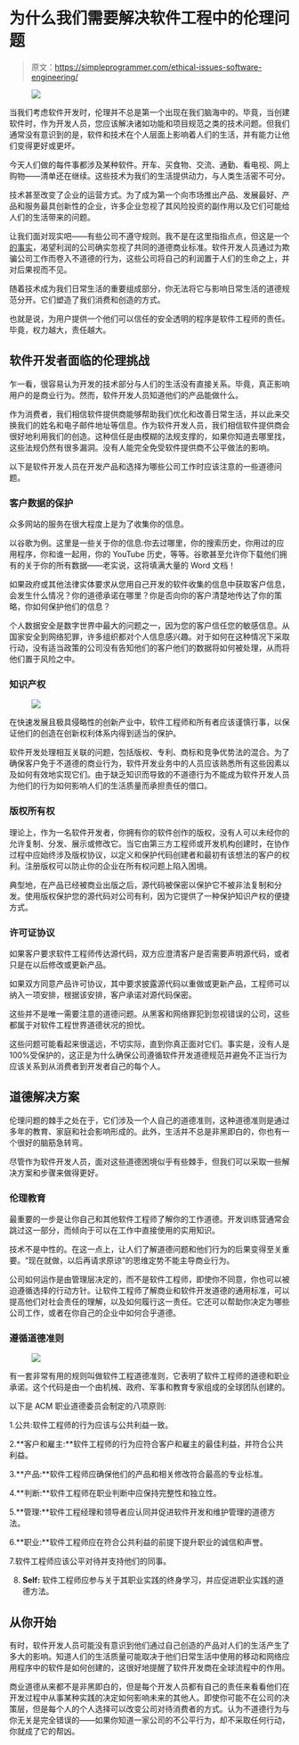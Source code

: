 # 为什么我们需要解决软件工程中的伦理问题

> 原文：<https://simpleprogrammer.com/ethical-issues-software-engineering/>

<figure class="alignright is-resized">

![](img/904247890ed44024eefd0f10a74a4f54.png)

</figure>

当我们考虑软件开发时，伦理并不总是第一个出现在我们脑海中的。毕竟，当创建软件时，作为开发人员，您应该解决诸如功能和项目规范之类的技术问题。但我们通常没有意识到的是，软件和技术在个人层面上影响着人们的生活，并有能力让他们变得更好或更坏。

今天人们做的每件事都涉及某种软件。开车、买食物、交流、通勤、看电视、网上购物——清单还在继续。这些技术为我们的生活提供动力，与人类生活密不可分。

技术甚至改变了企业的运营方式。为了成为第一个向市场推出产品、发展最好、产品和服务最具创新性的企业，许多企业忽视了其风险投资的副作用以及它们可能给人们的生活带来的问题。

让我们面对现实吧——有些公司不遵守规则。我不是在这里指指点点，但这是一个[的事实](https://www.forbes.com/sites/larryalton/2017/09/12/how-much-do-a-companys-ethics-matter-in-the-modern-professional-climate/)，渴望利润的公司确实忽视了共同的道德商业标准。软件开发人员通过为欺骗公司工作而卷入不道德的行为，这些公司将自己的利润置于人们的生命之上，并对后果视而不见。

随着技术成为我们日常生活的重要组成部分，你无法将它与影响日常生活的道德规范分开。它们塑造了我们消费和创造的方式。

也就是说，为用户提供一个他们可以信任的安全透明的程序是软件工程师的责任。毕竟，权力越大，责任越大。

## 软件开发者面临的伦理挑战

乍一看，很容易认为开发的技术部分与人们的生活没有直接关系。毕竟，真正影响用户的是商业行为。然而，软件开发人员知道他们的产品能做什么。

作为消费者，我们相信软件提供商能够帮助我们优化和改善日常生活，并以此来交换我们的姓名和电子邮件地址等信息。作为软件开发人员，我们相信软件提供商会很好地利用我们的创造。这种信任是由模糊的法规支撑的，如果你知道去哪里找，这些法规仍然有很多漏洞。没有人能完全免受软件提供商不公平做法的影响。

以下是软件开发人员在开发产品和选择为哪些公司工作时应该注意的一些道德问题。

### 客户数据的保护

众多网站的服务在很大程度上是为了收集你的信息。

以谷歌为例。这里是一些关于你的信息:你去过哪里，你的搜索历史，你用过的应用程序，你和谁一起用，你的 YouTube 历史，等等。谷歌甚至允许你下载他们拥有的关于你的所有数据——老实说，这将填满大量的 Word 文档！

如果政府或其他法律实体要求从您用自己开发的软件收集的信息中获取客户信息，会发生什么情况？你的道德承诺在哪里？你是否向你的客户清楚地传达了你的策略，你如何保护他们的信息？

个人数据安全是数字世界中最大的问题之一，因为您的客户信任您的敏感信息。从国家安全到网络犯罪，许多组织都对个人信息感兴趣。对于如何在这种情况下采取行动，没有适当政策的公司没有告知他们的客户他们的数据将如何被处理，从而将他们置于风险之中。

### 知识产权

<figure class="alignright is-resized">

![](img/7bb404c5812cacbff828d495b23b6d6e.png)

</figure>

在快速发展且极具侵略性的创新产业中，软件工程师和所有者应该谨慎行事，以保证他们的创造在创新权利体系内得到适当的保护。

软件开发处理相互关联的问题，包括版权、专利、商标和竞争优势法的混合。为了确保客户免于不道德的商业行为，软件开发业务中的人员应该熟悉所有这些因素以及如何有效地实现它们。由于缺乏知识而导致的不道德行为不能成为软件开发人员为他们的行为如何影响人们的生活质量而承担责任的借口。

### 版权所有权

理论上，作为一名软件开发者，你拥有你的软件创作的版权，没有人可以未经你的允许复制、分发、展示或修改它。当它由第三方工程师或开发机构创建时，在协作过程中应始终涉及版权协议，以定义和保护代码创建者和最初有该想法的客户的权利。注册版权可以防止你的企业在所有权问题上陷入困境。

典型地，在产品已经被商业出版之后，源代码被保密以保护它不被非法复制和分发。使用版权保护您的源代码对公司有利，因为它提供了一种保护知识产权的便捷方式。

### 许可证协议

如果客户要求软件工程师传达源代码，双方应澄清客户是否需要声明源代码，或者只是在以后修改或更新产品。

如果双方同意产品许可协议，其中要求披露源代码以重做或更新产品，工程师可以纳入一项安排，根据该安排，客户承诺对源代码保密。

这些并不是唯一需要注意的道德问题。从黑客和网络罪犯到忽视错误的公司，这些都属于对软件工程世界道德状况的担忧。

这些问题可能看起来很遥远，不切实际，直到你真正面对它们。事实是，没有人是 100%受保护的，这正是为什么确保公司遵循软件开发道德规范并避免不正当行为应该关系到从消费者到开发者自己的每个人。

## 道德解决方案

伦理问题的棘手之处在于，它们涉及一个人自己的道德准则，这种道德准则是通过多年的教育、家庭和社会影响形成的。此外，生活并不总是非黑即白的，你也有一个很好的脑筋急转弯。

尽管作为软件开发人员，面对这些道德困境似乎有些棘手，但我们可以采取一些解决方案和步骤来做得更好。

### 伦理教育

最重要的一步是让你自己和其他软件工程师了解你的工作道德。开发训练营通常会跳过这一部分，而倾向于可以在工作中直接使用的实用知识。

技术不是中性的。在这一点上，让人们了解道德问题和他们行为的后果变得至关重要。“现在就做，以后再请求原谅”的思维定势不能主导商业行为。

公司如何运作是由管理层决定的，而不是软件工程师，即使你不同意，你也可以被迫遵循选择的行动方针。让软件工程师了解商业和软件开发道德的通用标准，可以提高他们对社会责任的理解，以及如何履行这一责任。它还可以帮助你决定为哪些公司工作，或者在你自己的企业中如何合乎道德。

### 遵循道德准则

<figure class="alignright is-resized">

![](img/706905925d821a26a47d6a984b5b881b.png)

</figure>

有一套非常有用的规则叫做软件工程道德准则，它表明了软件工程师的道德和职业承诺。这个代码是由一个由机械、政府、军事和教育专家组成的全球团队创建的。

以下是 ACM 职业道德委员会制定的八项原则:

1.公共:软件工程师的行为应该与公共利益一致。

2.**客户和雇主:**软件工程师的行为应符合客户和雇主的最佳利益，并符合公共利益。

3.**产品:**软件工程师应确保他们的产品和相关修改符合最高的专业标准。

4.**判断:**软件工程师在职业判断中应保持完整性和独立性。

5.**管理:**软件工程经理和领导者应认同并促进软件开发和维护管理的道德方法。

6.**职业:**软件工程师应在符合公共利益的前提下提升职业的诚信和声誉。

7.软件工程师应该公平对待并支持他们的同事。

8. **Self:** 软件工程师应参与关于其职业实践的终身学习，并应促进职业实践的道德方法。

## 从你开始

有时，软件开发人员可能没有意识到他们通过自己创造的产品对人们的生活产生了多大的影响。知道人们的生活质量可能取决于他们日常生活中使用的移动和网络应用程序中的软件是如何创建的，这很好地提醒了软件开发商在全球流程中的作用。

商业道德从来都不是非黑即白的，但是每个开发人员都有自己的责任来看看他们在开发过程中从事某种实践的决定如何影响未来的其他人。即使你可能不在公司的决策层，但是每个人的个人选择可以改变公司对待消费者的方式。认为不道德行为与你无关是完全错误的——如果你知道一家公司的不公平行为，却不采取任何行动，你就成了它的帮凶。